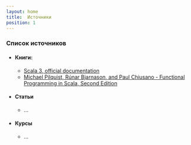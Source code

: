 ```yaml
---
layout: home
title:  Источники
position: 1
---
```


### Список источников
- #### Книги:
  - [Scala 3, official documentation](https://docs.scala-lang.org/scala3/book/introduction.html)
  - [Michael Pilquist, Rúnar Bjarnason, and Paul Chiusano - Functional Programming in Scala, Second Edition](https://www.manning.com/books/functional-programming-in-scala-second-edition?query=Functional%20Programming%20in%20Scala,%20Second%20Edition)

- #### Статьи
  - ...

- #### Курсы
  - ...
